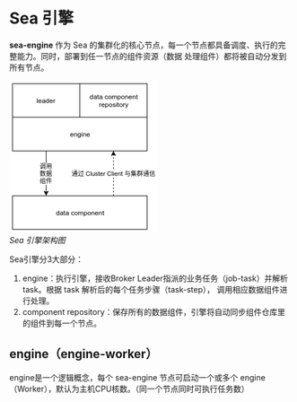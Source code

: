 # Sea 引擎

**sea-engine** 作为 Sea 的集群化的核心节点，每一个节点都具备调度、执行的完整能力。同时，部署到任一节点的组件资源（数据
处理组件）都将被自动分发到所有节点。

![Sea 引擎架构图](../../static/SeaBrokerArchitecture.png) <br/>*Sea 引擎架构图*

Sea引擎分3大部分：

1. engine：执行引擎，接收Broker Leader指派的业务任务（job-task）并解析 task。根据 task 解析后的每个任务步骤（task-step），
   调用相应数据组件进行处理。
2. component repository：保存所有的数据组件，引擎将自动同步组件仓库里的组件到每一个节点。

## engine（engine-worker）

engine是一个逻辑概念，每个 sea-engine 节点可启动一个或多个 engine（Worker），默认为主机CPU核数。（同一个节点同时可执行任务数）

